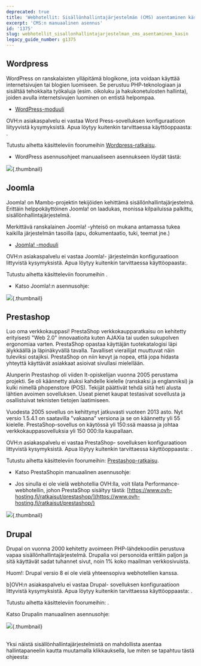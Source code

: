 ```yaml
---
deprecated: true
title: 'Webhotellit: Sisällönhallintajärjestelmän (CMS) asentaminen käsin'
excerpt: 'CMS:n manuaalinen asennus'
id: '1375'
slug: webhotellit_sisallonhallintajarjestelman_cms_asentaminen_kasin
legacy_guide_number: g1375
---
```



## Wordpress
WordPress on ranskalaisten ylläpitämä blogikone, jota voidaan käyttää internetsivujen tai blogien luomiseen. Se perustuu PHP-teknologiaan ja sisältää tehokkaita työkaluja (esim. oikoluku ja hakukonetulosten hallinta), joiden avulla internetsivujen luominen on entistä helpompaa.



- [WordPress-moduuli](https://www.ovh-hosting.fi/webhotelli/website/wordpress.xml)

 OVH:n asiakaspalvelu ei vastaa Word Press-sovelluksen konfiguraatioon liityyvistä kysymyksistä. Apua löytyy kuitenkin tarvittaessa käyttöoppaasta: []({legacy}2053).


Tutustu aihetta käsitteleviin foorumeihin [ Wordpress-ratkaisu](http://www.wordpress.org/).



- WordPress asennusohjeet manuaaliseen asennukseen löydät tästä:[]({legacy}1977)



![](images/img_3379.jpg){.thumbnail}


## Joomla
Joomla! on Mambo-projektin tekijöiden kehittämä sisällönhallintajärjestelmä.
Erittäin helppokäyttöinen Joomla! on laadukas, monissa kilpailuissa palkittu, sisällönhallintajärjestelmä.

Merkittävä ranskalainen Joomla! -yhteisö on mukana antamassa tukea kaikilla järjestelmän tasoilla (apu, dokumentaatio, tuki, teemat jne.)


- [Joomla! -moduuli](https://www.ovh-hosting.fi/webhotelli/website/joomla.xml)


OVH:n asiakaspalvelu ei vastaa Joomla!- järjestelmän konfiguraatioon littyvistä kysymyksistä.
 Apua löytyy kuitenkin tarvittaessa käyttöopaasta:[]({legacy}2053).



Tutustu aihetta käsitteleviin foorumeihin [](http://www.joomlaportal.fi/).


- Katso Joomla!:n asennusohje:[]({legacy}1978)



![](images/img_3380.jpg){.thumbnail}


## Prestashop
Luo oma verkkokauppasi! PrestaShop verkkokaupparatkaisu on kehitetty erityisesti "Web 2.0" innovaatioita kuten AJAXia tai uuden sukupolven ergonomiaa varten. PrestaShop opastaa käyttäjän tuotekatalogisi läpi älykkäällä ja läpinäkyvällä tavalla. Tavalliset vierailijat muuttuvat näin tuleviksi ostajiksi. PrestaShop on niin kevyt ja nopea, että jopa hidasta yhteyttä käyttävät asiakkaat asioivat sivullasi mielellään.


Alunperin  Prestashop oli viiden It-opiskelijan vuonna 2005 perustama projekti. Se oli käännetty aluksi kahdelle kielelle (ranskaksi ja englanniksi) ja kulki nimellä phopenstore (POS). Tekijät päättivät tehdä siitä heti alusta lähtien avoimen sovelluksen. Useat pienet kaupat testasivat sovellusta ja osallistuivat teknisten tietojen laatimiseen.

Vuodesta 2005 sovellus on kehittynyt jatkuvasti vuoteen 2013 asto. Nyt versio 1.5.4.1 on saatavilla "vakaana" versiona ja se on käännetty yli 55 kielelle. PrestaShop-sovellus on käytössä yli 150:ssä maassa ja johtaa verkkokauppasovelluksia yli 150 000:lla kaupallaan.


OVH:n asiakaspalvelu ei vastaa PrestaShop- sovelluksen konfiguraatioon littyvistä kysymyksistä.
Apua löytyy kuitenkin tarvittaessa käyttöoppaasta: []({legacy}2053).

Tutustu aihetta käsitteleviin foorumeihin: [Prestashop-ratkaisu](https://www.prestashop.com/forums/). 




- Katso PrestaShopin manuaalinen asennusohje:[]({legacy}1979)

- Jos sinulla ei ole vielä webhotellia OVH:lla, voit tilata Performance-webhotellin, johon PrestaShop sisältyy tästä: [https://www.ovh-hosting.fi/ratkaisut/prestashop/](https://www.ovh-hosting.fi/ratkaisut/prestashop/)



![](images/img_3381.jpg){.thumbnail}


## Drupal
Drupal on vuonna 2000 kehitetty avoimeen PHP-lähdekoodiin perustuva vapaa sisällönhallintajärjestelmä. Drupalia voi personoida erittäin paljon ja sitä käyttävät sadat tuhannet sivut, noin 1% koko maailman verkkosivuista.


Huom!: Drupal versio 8 ei ole vielä yhteensopiva webhotellien kanssa.

b]OVH:n asiakaspalvelu ei vastaa Drupal- sovelluksen konfiguraatioon littyvistä kysymyksistä.
Apua löytyy kuitenkin tarvittaessa käyttöoppaasta: []({legacy}2053).

Tutustu aihetta käsitteleviin foorumeihin: [](https://www.drupal.org/).


Katso Drupalin manuaalinen asennusohje: []({legacy}1976)

![](images/img_3382.jpg){.thumbnail}


## 
Yksi näistä sisällönhallintajärjestelmistä on mahdollista asentaa hallintapaneelin kautta muutamalla klikkauksella, lue miten se tapahtuu tästä ohjeesta: []({legacy}1402)

